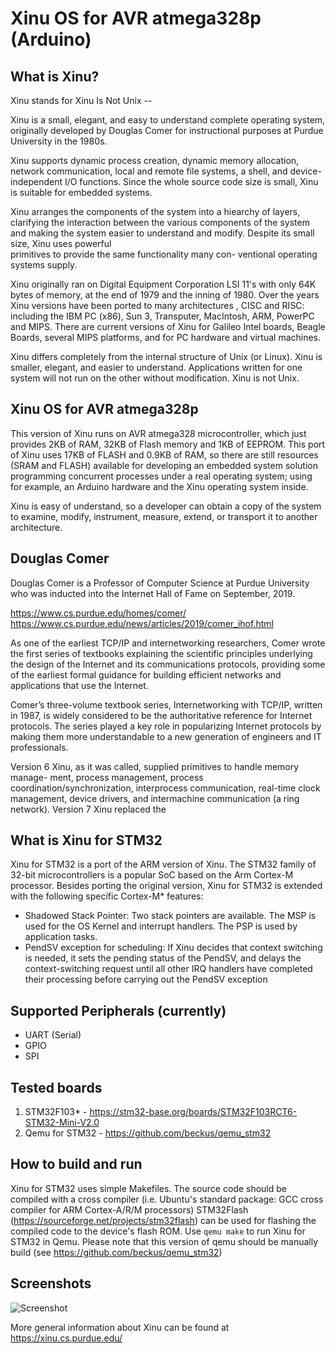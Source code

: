 # Xinu OS for AVR atmega328p (Arduino)

## What is Xinu?

Xinu stands for Xinu Is Not Unix -- 

Xinu is a small, elegant, and easy to understand complete operating system,
originally developed by Douglas Comer for instructional purposes at
Purdue University in the 1980s.

Xinu supports dynamic process creation, dynamic memory allocation, network communication, local and remote file systems, a shell, and device-independent I/O functions. Since the whole source code size is small, Xinu is suitable 
for embedded systems.

Xinu arranges  the  components  of  the system into a hiearchy of
layers, clarifying the interaction between the various  components 
of the system and making the system easier to understand 
and modify.  Despite its small size, Xinu uses  powerful  
primitives  to provide the same functionality many con-
ventional operating systems supply.

Xinu originally ran on  Digital  Equipment  Corporation
LSI  11's with only 64K bytes of memory, at the end of 1979 
and the inning of 1980. Over the years Xinu versions have  been  ported
to  many  architectures , CISC and RISC: including  the IBM PC (x86), Sun 3, 
Transputer, MacIntosh, ARM, PowerPC and MIPS. There 
are current versions of Xinu for Galileo Intel boards,
Beagle Boards, several MIPS platforms, and for PC hardware and virtual
machines.

Xinu differs completely
from the internal structure of Unix (or Linux). 
Xinu is smaller, elegant, and easier to understand.
Applications written for one system will not
run on the other without modification. Xinu is not Unix.

## Xinu OS for AVR atmega328p

This version of Xinu runs on AVR atmega328 microcontroller,
which just provides 2KB of RAM, 32KB of Flash memory and 1KB of EEPROM.
This port of Xinu uses 17KB of FLASH and 0.9KB of RAM, so there
are still resources (SRAM and FLASH) available for developing 
an embedded system solution programming 
concurrent processes under a real operating system; using for example,
an Arduino hardware and the Xinu operating system inside.

Xinu is easy of understand, so a developer can obtain a copy 
of the system to examine, modify,
instrument, measure, extend, or transport it to another architecture.

## Douglas Comer

Douglas Comer is a Professor of Computer Science at Purdue University who
was inducted into the Internet Hall of Fame on September, 2019.

https://www.cs.purdue.edu/homes/comer/
https://www.cs.purdue.edu/news/articles/2019/comer_ihof.html

As one of the earliest TCP/IP and internetworking researchers, Comer wrote the first series of textbooks explaining the scientific principles underlying the design of the Internet and its communications protocols, providing some of the earliest formal guidance for building efficient networks and applications that use the Internet. 

Comer’s three-volume textbook series, Internetworking with TCP/IP, written in 1987, is widely considered to be the authoritative reference for Internet protocols. The series played a key role in popularizing Internet protocols by making them more understandable to a new generation of engineers and IT professionals. 

Version 6 Xinu, as
it was called, supplied primitives to handle memory  manage-
ment,          process          management,          process
coordination/synchronization,  interprocess   communication,
real-time clock management, device drivers, and intermachine
communication (a ring network).  Version 7 Xinu replaced the


## What is Xinu for STM32
Xinu for STM32 is a port of the ARM version of Xinu. The STM32 family of 32-bit microcontrollers is a popular SoC based on the Arm Cortex-M processor.
Besides porting the original version, Xinu for STM32 is extended with the following specific Cortex-M* features:

* Shadowed Stack Pointer:  Two stack pointers are available. The MSP is used
for the OS Kernel and interrupt handlers. The PSP is used by application
tasks.
* PendSV exception for scheduling: If Xinu decides that context switching is needed,
it sets the pending status of the PendSV, and delays the context-switching
request until all other IRQ handlers have completed their processing before 
carrying out the PendSV exception 

## Supported Peripherals (currently)
* UART (Serial)
* GPIO
* SPI

## Tested boards
1. STM32F103* - https://stm32-base.org/boards/STM32F103RCT6-STM32-Mini-V2.0
2. Qemu for STM32 - https://github.com/beckus/qemu_stm32

## How to build and run
Xinu for STM32 uses simple Makefiles. The source code should be compiled with a cross compiler (i.e. Ubuntu's standard package: GCC cross compiler for ARM Cortex-A/R/M processors)
STM32Flash (https://sourceforge.net/projects/stm32flash) can be used for flashing the compiled code to the device's flash ROM. Use `qemu make` to run Xinu for STM32 in Qemu. Please note that this version of qemu should be manually build (see https://github.com/beckus/qemu_stm32)


## Screenshots
![Screenshot](https://github.com/robinkrens/xinu-for-stm32/raw/master/screenshot.png "bootscreen")

More general information about Xinu can be found at https://xinu.cs.purdue.edu/

